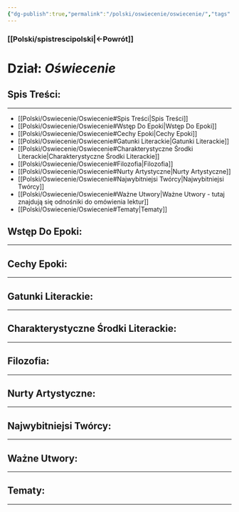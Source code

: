 ```yaml
---
{"dg-publish":true,"permalink":"/polski/oswiecenie/oswiecenie/","tags":["Dzial"]}
---
```


### [[Polski/spistrescipolski\|←Powrót]]
# **Dział:** *Oświecenie*

## Spis Treści:
---
- [[Polski/Oswiecenie/Oswiecenie#Spis Treści\|Spis Treści]]
- [[Polski/Oswiecenie/Oswiecenie#Wstęp Do Epoki\|Wstęp Do Epoki]]
- [[Polski/Oswiecenie/Oswiecenie#Cechy Epoki\|Cechy Epoki]]
- [[Polski/Oswiecenie/Oswiecenie#Gatunki Literackie\|Gatunki Literackie]]
- [[Polski/Oswiecenie/Oswiecenie#Charakterystyczne Środki Literackie\|Charakterystyczne Środki Literackie]]
- [[Polski/Oswiecenie/Oswiecenie#Filozofia\|Filozofia]]
- [[Polski/Oswiecenie/Oswiecenie#Nurty Artystyczne\|Nurty Artystyczne]]
- [[Polski/Oswiecenie/Oswiecenie#Najwybitniejsi Twórcy\|Najwybitniejsi Twórcy]]
- [[Polski/Oswiecenie/Oswiecenie#Ważne Utwory\|Ważne Utwory - tutaj znajdują się odnośniki do omówienia lektur]]
- [[Polski/Oswiecenie/Oswiecenie#Tematy\|Tematy]]
## Wstęp Do Epoki:
---

## Cechy Epoki:
---

## Gatunki Literackie:
---

## Charakterystyczne Środki Literackie:
---

## Filozofia:
---

## Nurty Artystyczne:
---

## Najwybitniejsi Twórcy:
---

## Ważne Utwory:
---

## Tematy:
---
